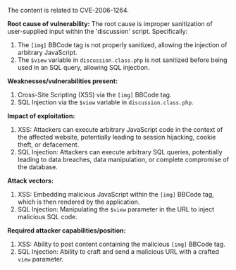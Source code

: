 The content is related to CVE-2006-1264.

**Root cause of vulnerability:**
The root cause is improper sanitization of user-supplied input within the 'discussion' script. Specifically:
1.  The `[img]` BBCode tag is not properly sanitized, allowing the injection of arbitrary JavaScript.
2.  The `$view` variable in `discussion.class.php` is not sanitized before being used in an SQL query, allowing SQL injection.

**Weaknesses/vulnerabilities present:**
1.  Cross-Site Scripting (XSS) via the `[img]` BBCode tag.
2.  SQL Injection via the `$view` variable in `discussion.class.php`.

**Impact of exploitation:**
1.  XSS: Attackers can execute arbitrary JavaScript code in the context of the affected website, potentially leading to session hijacking, cookie theft, or defacement.
2.  SQL Injection: Attackers can execute arbitrary SQL queries, potentially leading to data breaches, data manipulation, or complete compromise of the database.

**Attack vectors:**
1.  XSS: Embedding malicious JavaScript within the `[img]` BBCode tag, which is then rendered by the application.
2.  SQL Injection: Manipulating the `$view` parameter in the URL to inject malicious SQL code.

**Required attacker capabilities/position:**
1.  XSS: Ability to post content containing the malicious `[img]` BBCode tag.
2.  SQL Injection: Ability to craft and send a malicious URL with a crafted `view` parameter.
